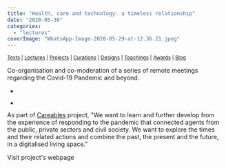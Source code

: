 ```yaml
---
title: "Health, care and technology: a timeless relationship"
date: "2020-05-30"
categories: 
  - "lectures"
coverImage: "WhatsApp-Image-2020-05-29-at-12.36.21.jpeg"
---
```


<small>[Texts](../texts.html) | [Lectures](../lectures.html) | [Projects](../projects.html) | [Curations](../curation.html) | [Designs](../designs.html) | [Teachings](../teachings.html) | [Awards](../awards.html) | <a href="https://readruiz.medium.com/" target="_blank">Blog</a></small>

Co-organisation and co-moderation of a series of remote meetings regarding the Covid-19 Pandemic and beyond.

- <a href="https://thisismyart.eratudomato.online/wp-content/uploads/sites/11/2020/05/WhatsApp-Image-2020-05-29-at-12.36.221.jpeg"><img src="images/WhatsApp-Image-2020-05-29-at-12.36.221-1024x649.jpeg" alt="" /></a>
    
- <a href="https://thisismyart.eratudomato.online/wp-content/uploads/sites/11/2020/05/WhatsApp-Image-2020-05-29-at-12.36.22.jpeg"><img src="images/WhatsApp-Image-2020-05-29-at-12.36.22-1024x639.jpeg" alt="" /></a>
    

As part of [Careables](http://thisismy.art.br/careables-latin-america/) project, "We want to learn and further develop from the experience of responding to the pandemic that connected agents from the public, private sectors and civil society. We want to explore the times and their related actions and combine the past, the present and the future, in a digitalised living space."

Visit project's webpage
